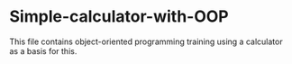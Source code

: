 # Simple-calculator-with-OOP
This file contains object-oriented programming training using a calculator as a basis for this.
